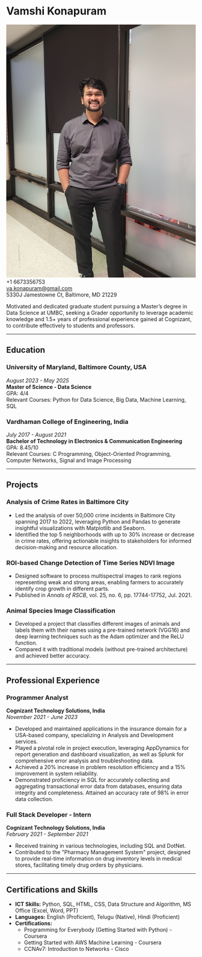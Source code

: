 # Vamshi Konapuram

![ProfilePic](./docs/ProfilePic.jpg)  
+1 6673356753  
va.konapuram@gmail.com  
5330J Jamestowne Ct, Baltimore, MD 21229  


Motivated and dedicated graduate student pursuing a Master’s degree in Data Science at UMBC, seeking a Grader opportunity to leverage academic knowledge and 1.5+ years of professional experience gained at Cognizant, to contribute effectively to students and professors.

---

## Education

### University of Maryland, Baltimore County, USA  
*August 2023 - May 2025*  
**Master of Science - Data Science**  
GPA: 4/4  
Relevant Courses: Python for Data Science, Big Data, Machine Learning, SQL

### Vardhaman College of Engineering, India  
*July 2017 - August 2021*  
**Bachelor of Technology in Electronics & Communication Engineering**  
GPA: 8.45/10  
Relevant Courses: C Programming, Object-Oriented Programming, Computer Networks, Signal and Image Processing

---

## Projects

### Analysis of Crime Rates in Baltimore City  
- Led the analysis of over 50,000 crime incidents in Baltimore City spanning 2017 to 2022, leveraging Python and Pandas to generate insightful visualizations with Matplotlib and Seaborn.
- Identified the top 5 neighborhoods with up to 30% increase or decrease in crime rates, offering actionable insights to stakeholders for informed decision-making and resource allocation.

### ROI-based Change Detection of Time Series NDVI Image  
- Designed software to process multispectral images to rank regions representing weak and strong areas, enabling farmers to accurately identify crop growth in different parts. 
- Published in *Annals of RSCB*, vol. 25, no. 6, pp. 17744-17752, Jul. 2021.

### Animal Species Image Classification  
- Developed a project that classifies different images of animals and labels them with their names using a pre-trained network (VGG16) and deep learning techniques such as the Adam optimizer and the ReLU function. 
- Compared it with traditional models (without pre-trained architecture) and achieved better accuracy.

---

## Professional Experience

### Programmer Analyst  
**Cognizant Technology Solutions, India**  
*November 2021 - June 2023*  
- Developed and maintained applications in the insurance domain for a USA-based company, specializing in Analysis and Development services.
- Played a pivotal role in project execution, leveraging AppDynamics for report generation and dashboard visualization, as well as Splunk for comprehensive error analysis and troubleshooting data. 
- Achieved a 20% increase in problem resolution efficiency and a 15% improvement in system reliability.
- Demonstrated proficiency in SQL for accurately collecting and aggregating transactional error data from databases, ensuring data integrity and completeness. Attained an accuracy rate of 98% in error data collection.

### Full Stack Developer - Intern  
**Cognizant Technology Solutions, India**  
*February 2021 - September 2021*  
- Received training in various technologies, including SQL and DotNet.
- Contributed to the "Pharmacy Management System" project, designed to provide real-time information on drug inventory levels in medical stores, facilitating timely drug orders by physicians.

---

## Certifications and Skills

- **ICT Skills:** Python, SQL, HTML, CSS, Data Structure and Algorithm, MS Office (Excel, Word, PPT)
- **Languages:** English (Proficient), Telugu (Native), Hindi (Proficient)
- **Certifications:**
  - Programming for Everybody (Getting Started with Python) - Coursera
  - Getting Started with AWS Machine Learning - Coursera
  - CCNAv7: Introduction to Networks - Cisco
